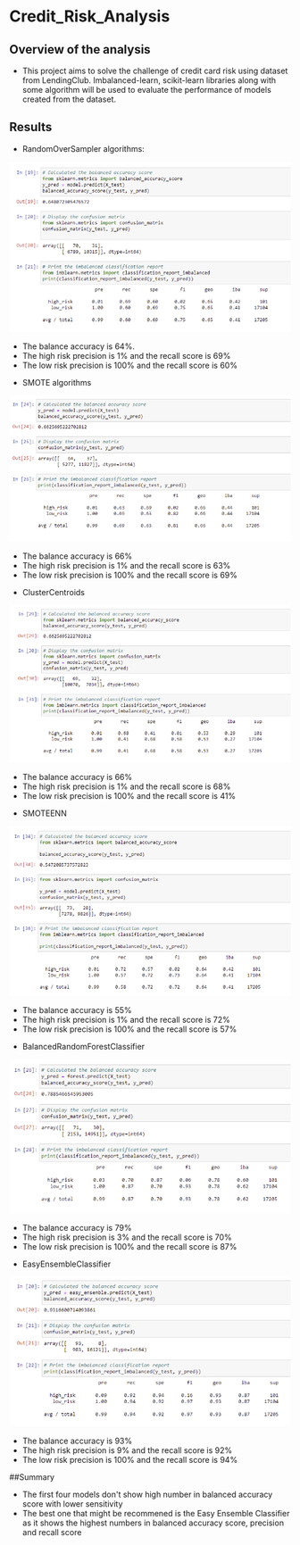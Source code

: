 # Credit_Risk_Analysis

## Overview of the analysis

- This project aims to solve the challenge of credit card risk using dataset from LendingClub. Imbalanced-learn, scikit-learn libraries along with some algorithm will be used to evaluate the performance of models created from the dataset.

## Results

- RandomOverSampler algorithms:

![Optional Text](Resources/Random_Oversampling.PNG)


* The balance accuracy is 64%.
* The high risk precision is 1% and the recall score is 69%        
* The low risk precision is 100% and the recall score is 60% 


- SMOTE algorithms

![Optional Text](Resources/SMOTE_Oversampling.PNG)


* The balance accuracy is 66%
* The high risk precision is 1% and the recall score is 63%        
* The low risk precision is 100% and the recall score is 69% 


- ClusterCentroids

![Optional Text](Resources/Undersampling.PNG)


* The balance accuracy is 66%
* The high risk precision is 1% and the recall score is 68%        
* The low risk precision is 100% and the recall score is 41% 


- SMOTEENN

![Optional Text](Resources/Combination_Sampling.PNG)


* The balance accuracy is 55%
* The high risk precision is 1% and the recall score is 72%        
* The low risk precision is 100% and the recall score is 57% 


- BalancedRandomForestClassifier

![Optional Text](Resources/BRFC.PNG)


* The balance accuracy is 79%
* The high risk precision is 3% and the recall score is 70%        
* The low risk precision is 100% and the recall score is 87% 


- EasyEnsembleClassifier
 
![Optional Text](Resources/EEAC.PNG)


* The balance accuracy is 93%
* The high risk precision is 9% and the recall score is 92%        
* The low risk precision is 100% and the recall score is 94% 


##Summary

- The first four models don't show high number in balanced accuracy score with lower sensitivity
- The best one that might be recommened is the Easy Ensemble Classifier as it shows the highest numbers in balanced accuracy score, precision and recall score
